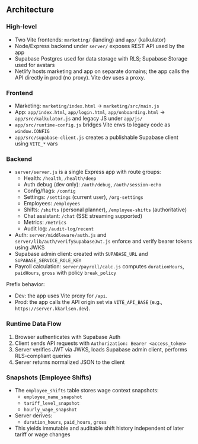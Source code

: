 ## Architecture

### High-level
- Two Vite frontends: `marketing/` (landing) and `app/` (kalkulator)
- Node/Express backend under `server/` exposes REST API used by the app
- Supabase Postgres used for data storage with RLS; Supabase Storage used for avatars
- Netlify hosts marketing and app on separate domains; the app calls the API directly in prod (no proxy). Vite dev uses a proxy.

### Frontend
- Marketing: `marketing/index.html` → `marketing/src/main.js`
- App: `app/index.html`, `app/login.html`, `app/onboarding.html` → `app/src/kalkulator.js` and legacy JS under `app/js/`
- `app/src/runtime-config.js` bridges Vite envs to legacy code as `window.CONFIG`
- `app/src/supabase-client.js` creates a publishable Supabase client using `VITE_*` vars

### Backend
- `server/server.js` is a single Express app with route groups:
  - Health: `/health`, `/health/deep`
  - Auth debug (dev only): `/auth/debug`, `/auth/session-echo`
  - Config/flags: `/config`
  - Settings: `/settings` (current user), `/org-settings`
  - Employees: `/employees`
  - Shifts: `/shifts` (personal planner), `/employee-shifts` (authoritative)
  - Chat assistant: `/chat` (SSE streaming supported)
  - Metrics: `/metrics`
  - Audit log: `/audit-log/recent`
- Auth: `server/middleware/auth.js` and `server/lib/auth/verifySupabaseJwt.js` enforce and verify bearer tokens using JWKS
- Supabase admin client: created with `SUPABASE_URL` and `SUPABASE_SERVICE_ROLE_KEY`
- Payroll calculation: `server/payroll/calc.js` computes `durationHours`, `paidHours`, `gross` with policy `break_policy`

Prefix behavior:
- Dev: the app uses Vite proxy for `/api`.
- Prod: the app calls the API origin set via `VITE_API_BASE` (e.g., `https://server.kkarlsen.dev`).

### Runtime Data Flow
1. Browser authenticates with Supabase Auth
2. Client sends API requests with `Authorization: Bearer <access_token>`
3. Server verifies JWT via JWKS, loads Supabase admin client, performs RLS-compliant queries
4. Server returns normalized JSON to the client

### Snapshots (Employee Shifts)
- The `employee_shifts` table stores wage context snapshots:
  - `employee_name_snapshot`
  - `tariff_level_snapshot`
  - `hourly_wage_snapshot`
- Server derives:
  - `duration_hours`, `paid_hours`, `gross`
- This yields immutable and auditable shift history independent of later tariff or wage changes


